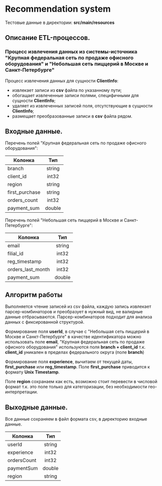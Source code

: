 # Recommendation system

Тестовые данные в директории: **src/main/resources**

## Описание ETL-процессов.

### Процесс извлечения данных из системы-источника "Крупная федеральная сеть по продаже офисного оборудования" и "Небольшая сеть пиццерий в Москве и Санкт-Петербурге"

Процесс извлечения данных для сущности **ClientInfo**:
- извлекает записи из **csv** файла по указанному пути;
- обогащает извлеченные записи полями, специфичными для сущности **ClientInfo**;
- удаляет из извлеченных записей поля, отсутствующие в сущности **ClientInfo**;
- размещает преобразованные записи в **csv** файла рядом.

Входные данные.
---

Перечень полей "Крупная федеральная сеть по продаже офисного оборудования":

| Колонка        | Тип    | 
| -------------  |:------:| 
| branch         | string | 
| client_id      | int32  | 
| region         | string | 
| first_purchase | string | 
| orders_count   | int32  | 
| payment_sum    | double | 

Перечень полей "Небольшая сеть пиццерий в Москве и Санкт-Петербурге":

| Колонка           | Тип    | 
| ----------------- |:------:| 
| email             | string | 
| filial_id         | int32  | 
| reg_timestamp     | int32  | 
| orders_last_month | int32  | 
| payment_sum       | double |

Алгоритм работы
---

Выполняется чтение записей из csv файла, каждую запись извлекает парсер-комбинаторов и преобразует в нужный вид, не валидные данные отбрасываются.
Парсер-комбинаторов подходит для анализа данных с фиксированной структурой.

Формирование поля **userId**, в случае с "Небольшая сеть пиццерий в Москве и Санкт-Петербурге" в качестве идентификатора можно использовать поле **email**, "Крупная федеральная сеть по продаже офисного оборудования" используются поля **branch + client_id** т.к. **client_id** уникален в пределах федерального округа (поле **branch**)

Формирование поля **experience**, вычитаем от текущей даты, **first_purchase** или **reg_timestamp**. Поле **first_purchase** приводится к формату **Unix Timestamp**.

Поле **region** сохранаем как есть, возможно стоит перевести в числовой формат т.к. это поле только для категоризации, без необходимости гео-интерпретации.

Выходные данные.
---
Все данные сохраняем в файл формата csv, в директорию входные данные.

| Колонка           | Тип    | 
| ----------------- |:------:| 
| userId            | string | 
| experience        | int32  | 
| ordersCount       | int32  | 
| paymentSum        | double | 
| region            | string |

